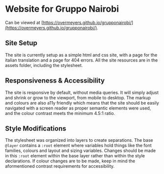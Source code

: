 # Website for Gruppo Nairobi

Can be viewed at [https://overmeyers.github.io/grupponairobi/](https://overmeyers.github.io/grupponairobi/).

## Site Setup

The site is currently setup as a simple html and css site, with a page for the italian translation and a page for 404 errors. All the site resources are in the assets folder, including the stylesheet.

## Responsiveness & Accessibility

The site is responsive by default, without media queries. It will simply adjust and shrink or grow to the viewport, from mobile to desktop. The markup and colours are also a11y friendly which means that the site should be easily navigated with a screen reader as proper semantic elements were used, and the colour contrast meets the minimum 4.5:1 ratio. 

## Style Modifications

The stylesheet was organized into layers to create separations. The base `@layer` contains a `:root` element where variables hold things like the font families, colours and layout and sizing variables. Changes should be made in this `:root` element within the base layer rather than within the style declarations. If colour changes are to be made, keep in mind the aformentioned contrast requirements for accessibility.
